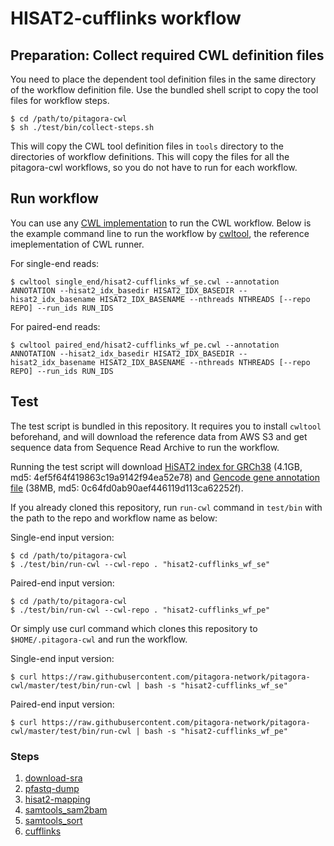 # HISAT2-cufflinks workflow

## Preparation: Collect required CWL definition files

You need to place the dependent tool definition files in the same directory of the workflow definition file. Use the bundled shell script to copy the tool files for workflow steps.

```
$ cd /path/to/pitagora-cwl
$ sh ./test/bin/collect-steps.sh
```

This will copy the CWL tool definition files in `tools` directory to the directories of workflow definitions. This will copy the files for all the pitagora-cwl workflows, so you do not have to run for each workflow.

## Run workflow

You can use any [CWL implementation](https://www.commonwl.org/#Implementations) to run the CWL workflow. Below is the example command line to run the workflow by [cwltool](https://github.com/common-workflow-language/cwltool/), the reference imeplementation of CWL runner.

For single-end reads:

```
$ cwltool single_end/hisat2-cufflinks_wf_se.cwl --annotation ANNOTATION --hisat2_idx_basedir HISAT2_IDX_BASEDIR --hisat2_idx_basename HISAT2_IDX_BASENAME --nthreads NTHREADS [--repo REPO] --run_ids RUN_IDS
```

For paired-end reads:

```
$ cwltool paired_end/hisat2-cufflinks_wf_pe.cwl --annotation ANNOTATION --hisat2_idx_basedir HISAT2_IDX_BASEDIR --hisat2_idx_basename HISAT2_IDX_BASENAME --nthreads NTHREADS [--repo REPO] --run_ids RUN_IDS
```

## Test

The test script is bundled in this repository. It requires you to install `cwltool` beforehand, and will download the reference data from AWS S3 and get sequence data from Sequence Read Archive to run the workflow.

Running the test script will download [HiSAT2 index for GRCh38](https://s3.amazonaws.com/nig-reference/GRCh38/hisat2_index/hisat2_GRCh38.tar.gz) (4.1GB, md5: 4ef5f64f419863c19a9142f94ea52e78) and [Gencode gene annotation file](https://s3.amazonaws.com/nig-reference/GRCh38/gencode_v28_annotation/gencode.v28.annotation.gtf.gz) (38MB, md5: 0c64fd0ab90aef446119d113ca62252f).

If you already cloned this repository, run `run-cwl` command in `test/bin` with the path to the repo and workflow name as below:

Single-end input version:

```
$ cd /path/to/pitagora-cwl
$ ./test/bin/run-cwl --cwl-repo . "hisat2-cufflinks_wf_se"
```

Paired-end input version:

```
$ cd /path/to/pitagora-cwl
$ ./test/bin/run-cwl --cwl-repo . "hisat2-cufflinks_wf_pe"
```

Or simply use curl command which clones this repository to `$HOME/.pitagora-cwl` and run the workflow.

Single-end input version:

```
$ curl https://raw.githubusercontent.com/pitagora-network/pitagora-cwl/master/test/bin/run-cwl | bash -s "hisat2-cufflinks_wf_se"
```

Paired-end input version:

```
$ curl https://raw.githubusercontent.com/pitagora-network/pitagora-cwl/master/test/bin/run-cwl | bash -s "hisat2-cufflinks_wf_pe"
```

### Steps

1. [download-sra](/tools/download-sra)
2. [pfastq-dump](/tools/pfastq-dump)
3. [hisat2-mapping](/tools/hisat2/mapping)
4. [samtools_sam2bam](/tools/samtools/sam2bam)
5. [samtools_sort](/tools/samtools/sort)
6. [cufflinks](/tools/cufflinks)

